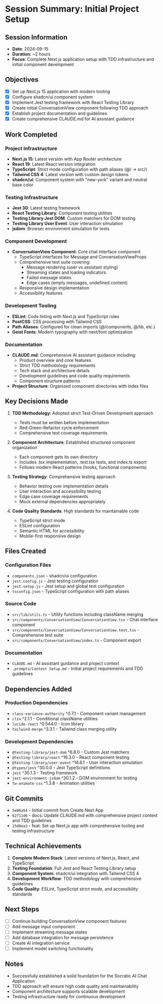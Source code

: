 # Session Summary: Initial Project Setup

## Session Information
- **Date**: 2024-09-15
- **Duration**: ~2 hours
- **Focus**: Complete Next.js application setup with TDD infrastructure and initial component development

## Objectives
- [x] Set up Next.js 15 application with modern tooling
- [x] Configure shadcn/ui component system
- [x] Implement Jest testing framework with React Testing Library
- [x] Create initial ConversationView component following TDD approach
- [x] Establish project documentation and guidelines
- [x] Create comprehensive CLAUDE.md for AI assistant guidance

## Work Completed

### Project Infrastructure
- **Next.js 15**: Latest version with App Router architecture
- **React 19**: Latest React version integration
- **TypeScript**: Strict mode configuration with path aliases (@/ → src/)
- **Tailwind CSS 4**: Latest version with custom design tokens
- **shadcn/ui**: Component system with "new-york" variant and neutral base color

### Testing Infrastructure
- **Jest 30**: Latest testing framework
- **React Testing Library**: Component testing utilities
- **Testing Library Jest DOM**: Custom matchers for DOM testing
- **Testing Library User Event**: User interaction simulation
- **jsdom**: Browser environment simulation for tests

### Component Development
- **ConversationView Component**: Core chat interface component
  - TypeScript interfaces for Message and ConversationViewProps
  - Comprehensive test suite covering:
    - Message rendering (user vs assistant styling)
    - Streaming states and loading indicators
    - Failed message states
    - Edge cases (empty messages, undefined content)
  - Responsive design implementation
  - Accessibility features

### Development Tooling
- **ESLint**: Code linting with Next.js and TypeScript rules
- **PostCSS**: CSS processing with Tailwind CSS
- **Path Aliases**: Configured for clean imports (@/components, @/lib, etc.)
- **Geist Fonts**: Modern typography with next/font optimization

### Documentation
- **CLAUDE.md**: Comprehensive AI assistant guidance including:
  - Product overview and core features
  - Strict TDD methodology requirements
  - Tech stack and architecture details
  - Development guidelines and code quality requirements
  - Component structure patterns
- **Project Structure**: Organized component directories with index files

## Key Decisions Made

1. **TDD Methodology**: Adopted strict Test-Driven Development approach
   - Tests must be written before implementation
   - Red-Green-Refactor cycle enforcement
   - Comprehensive test coverage requirements

2. **Component Architecture**: Established structured component organization
   - Each component gets its own directory
   - Includes .tsx implementation, .test.tsx tests, and index.ts export
   - Follows modern React patterns (hooks, functional components)

3. **Testing Strategy**: Comprehensive testing approach
   - Behavior testing over implementation details
   - User interaction and accessibility testing
   - Edge case coverage requirements
   - Mock external dependencies appropriately

4. **Code Quality Standards**: High standards for maintainable code
   - TypeScript strict mode
   - ESLint configuration
   - Semantic HTML for accessibility
   - Mobile-first responsive design

## Files Created

### Configuration Files
- `components.json` - shadcn/ui configuration
- `jest.config.js` - Jest testing configuration
- `jest.setup.js` - Jest setup and global test configuration
- `tsconfig.json` - TypeScript configuration with path aliases

### Source Code
- `src/lib/utils.ts` - Utility functions including className merging
- `src/components/ConversationView/ConversationView.tsx` - Chat interface component
- `src/components/ConversationView/ConversationView.test.tsx` - Comprehensive test suite
- `src/components/ConversationView/index.ts` - Component export

### Documentation
- `CLAUDE.md` - AI assistant guidance and project context
- `.prompts/Context Setup.md` - Initial project requirements and TDD guidelines

## Dependencies Added

### Production Dependencies
- `class-variance-authority` ^0.7.1 - Component variant management
- `clsx` ^2.1.1 - Conditional className utilities
- `lucide-react` ^0.544.0 - Icon library
- `tailwind-merge` ^3.3.1 - Tailwind class merging utility

### Development Dependencies
- `@testing-library/jest-dom` ^6.8.0 - Custom Jest matchers
- `@testing-library/react` ^16.3.0 - React component testing
- `@testing-library/user-event` ^14.6.1 - User interaction simulation
- `@types/jest` ^30.0.0 - Jest TypeScript definitions
- `jest` ^30.1.3 - Testing framework
- `jest-environment-jsdom` ^30.1.2 - DOM environment for testing
- `tw-animate-css` ^1.3.8 - Animation utilities

## Git Commits
- `5e06a54` - Initial commit from Create Next App
- `62711d6` - docs: Update CLAUDE.md with comprehensive project context and TDD guidelines
- `15d0ea3` - feat: Set up Next.js app with comprehensive tooling and testing infrastructure

## Technical Achievements
1. **Complete Modern Stack**: Latest versions of Next.js, React, and TypeScript
2. **Testing Foundation**: Full Jest and React Testing Library setup
3. **Component System**: shadcn/ui integration with Tailwind CSS 4
4. **Development Workflow**: TDD methodology with comprehensive guidelines
5. **Code Quality**: ESLint, TypeScript strict mode, and accessibility standards

## Next Steps
- [ ] Continue building ConversationView component features
- [ ] Add message input component
- [ ] Implement streaming message states
- [ ] Add database integration for message persistence
- [ ] Create AI integration service
- [ ] Implement model switching functionality

## Notes
- Successfully established a solid foundation for the Socratic AI Chat Application
- TDD approach will ensure high code quality and maintainability
- Component architecture supports scalable development
- Testing infrastructure ready for continuous development
